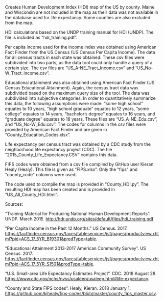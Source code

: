 Creates Human Development Index (HDI) map of the US by county. Maine and Wisconsin are not included in the map as their data was not available in the database used for life expectancy. Some counties are also excluded from the map.

HDI calculations based on the UNDP training manual for HDI (UNDP). The file is included as “hdi_training.pdf”.

Per capita income used for the income index was obtained using American Fact Finder from the US Census (US Census Per Capita Income). The data for all census tracts in each state was obtained. These csv files were subdivided into two parts, as the data tool could only handle a query of a certain size. The csv files are “US_A-NE_Tract_Income.csv” and “US_No-W_Tract_Income.csv”.

Educational attainment was also obtained using American Fact Finder (US Census Educational Attainment). Again, the census tract data was subdivided based on the maximum query size of the tool. The data was subdivided into subjective categories. In order to quantitatively summarize this data, the following assumptions were made: “some high school” equates to 10 years, “high school graduate” equates to 12 years, “some college” equates to 14 years, “bachelor’s degree” equates to 16 years, and “graduate degree” equates to 18 years. These files are “US_A-NE_Edu.csv”, and “US_No-W_Edu.csv”. The codes for columns in the csv files were provided by American Fact Finder and are given in “County_Education_Codes.xlsx”.

Life expectancy per census tract was obtained by a CDC study from the neighborhood life expectancy project (CDC). The file “2015_County_Life_Expectancy.CSV” contains this data.

FIPS codes were obtained from a csv file compiled by GitHub user Kieran Healy (Healy). This file is given as “FIPS.xlsx”. Only the "fips" and "county_code" columns were used.

The code used to compile the map is provided in “County_HDI.py”. The resulting HDI map has been created and is provided in “US_All_County_HDI.html”.

Sources:

 “Training Material for Producing National Human Development Reports”. UNDP. March 2015. http://hdr.undp.org/sites/default/files/hdi_training.pdf.

“Per Capita Income in the Past 12 Months.” US Census. 2017. https://factfinder.census.gov/faces/tableservices/jsf/pages/productview.xhtml?pid=ACS_17_5YR_B19301&prodType=table.

“Educational Attainment 2013-2017 American Community Survey”. US Census. 2017. https://factfinder.census.gov/faces/tableservices/jsf/pages/productview.xhtml?pid=ACS_17_5YR_S1501&prodType=table.

“U.S. Small-area Life Expectancy Estimates Project”. CDC. 2018 August 28. https://www.cdc.gov/nchs/nvss/usaleep/usaleep.html#life-expectancy.

“County and State FIPS codes”. Healy, Kieran. 2018 January 1. https://github.com/kjhealy/fips-codes/blob/master/county_fips_master.csv.






